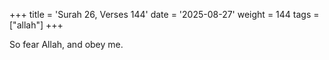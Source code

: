 +++
title = 'Surah 26, Verses 144'
date = '2025-08-27'
weight = 144
tags = ["allah"]
+++

So fear Allah, and obey me.